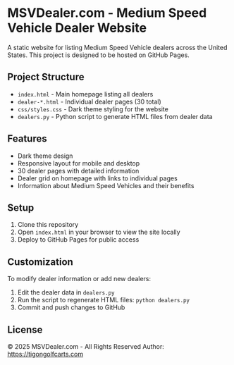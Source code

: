 # MSVDealer.com - Medium Speed Vehicle Dealer Website

A static website for listing Medium Speed Vehicle dealers across the United States. This project is designed to be hosted on GitHub Pages.

## Project Structure

- `index.html` - Main homepage listing all dealers
- `dealer-*.html` - Individual dealer pages (30 total)
- `css/styles.css` - Dark theme styling for the website
- `dealers.py` - Python script to generate HTML files from dealer data

## Features

- Dark theme design
- Responsive layout for mobile and desktop
- 30 dealer pages with detailed information
- Dealer grid on homepage with links to individual pages
- Information about Medium Speed Vehicles and their benefits

## Setup

1. Clone this repository
2. Open `index.html` in your browser to view the site locally
3. Deploy to GitHub Pages for public access

## Customization

To modify dealer information or add new dealers:

1. Edit the dealer data in `dealers.py`
2. Run the script to regenerate HTML files: `python dealers.py`
3. Commit and push changes to GitHub

## License

© 2025 MSVDealer.com - All Rights Reserved
Author: https://tigongolfcarts.com

